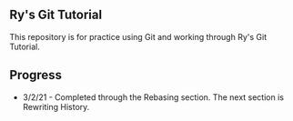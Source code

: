 ## Ry's Git Tutorial

This repository is for practice using Git and working through
Ry's Git Tutorial.

## Progress
* 3/2/21 - Completed through the Rebasing section. The next 
section is Rewriting History.